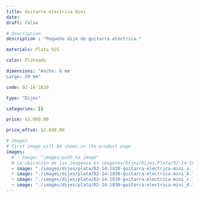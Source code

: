 ```yaml
---
title: Guitarra eléctrica mini
date: 
draft: false

# descripcion
description : "Pequeño dije de guitarra eléctrica."

materials: Plata 925

color: Plateado

dimensions: "Ancho: 8 mm 
Largo: 29 mm"

code: 02-14-1830

type: "Dijes"

categories: []

price: $3.060,00

price_eftvo: $2.600,00

# Images
# first image will be shown in the product page
images:
  # - image: "images/path_to_image"
  # La ubicacion de las imagenes es imagenes/Dijes/Dijes.Plata/02-14-1830-guitarra-electrica-mini
  - image: "./images/dijes/plata/02-14-1830-guitarra-electrica-mini_a.jpg"
  - image: "./images/dijes/plata/02-14-1830-guitarra-electrica-mini_b.jpg"
  - image: "./images/dijes/plata/02-14-1830-guitarra-electrica-mini_c.jpg"
  - image: "./images/dijes/plata/02-14-1830-guitarra-electrica-mini_d.jpg"
---
```

